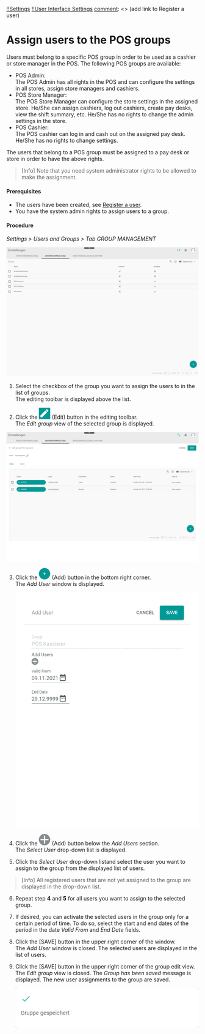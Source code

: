 [!!Settings](Settings)
[!!User Interface Settings](../../Settings/UserInterface/00_UserInterface.md)
[comment]: <> (add link to Register a user)


# Assign users to the POS groups

Users must belong to a specific POS group in order to be used as a cashier or store manager in the POS.
The following POS groups are available:
- POS Admin:  
  The POS Admin has all rights in the POS and can configure the settings in all stores, assign store managers and cashiers.
- POS Store Manager:   
  The POS Store Manager can configure the store settings in the assigned store. He/She can assign cashiers, log out cashiers, create pay desks, view the shift summary, etc. He/She has no rights to change the admin settings in the store.
- POS Cashier:   
  The POS cashier can log in and cash out on the assigned pay desk. He/She has no rights to change settings.

The users that belong to a POS group must be assigned to a pay desk or store in order to have the above rights.

> [Info]  Note that you need system administrator rights to be allowed to make the assignment.  

[comment]: <> (The following How-To Guide is not specific for POS and may be reused)

#### Prerequisites

- The users have been created, see [Register a user](to_be_completed).
- You have the system admin rights to assign users to a group.

#### Procedure

*Settings > Users and Groups > Tab GROUP MANAGEMENT*

  ![Group management](../../Assets/Screenshots/Settings/UsersGroups/GroupManagement/GroupManagement.png "[Group management]")

1. Select the checkbox of the group you want to assign the users to in the list of groups.   
  The editing toolbar is displayed above the list.

2. Click the ![Icon Edit](../../Assets/Icons/Edit01.png "[Icon Edit]") (Edit) button in the editing toolbar.   
  The *Edit group* view of the selected group is displayed.

  ![Edit group](../../Assets/Screenshots/Settings/UsersGroups/GroupManagement/EditGroup.png "[Edit group]")

3. Click the ![Add](../../Assets/Icons/Plus01.png "[Add]") (Add) button in the bottom right corner.   
    The *Add User* window is displayed.

    ![Add User](../../Assets/Screenshots/Settings/UsersGroups/GroupManagement/AddUser.png "[Add User]")

4. Click the ![Add](../../Assets/Icons/Plus05.png "[Add]") (Add) button below the *Add Users* section.   
  The *Select User* drop-down list is displayed.

5. Click the *Select User* drop-down listand select the user you want to assign to the group from the displayed list of users.

  > [Info]  All registered users that are not yet assigned to the group are displayed in the drop-down list.  

6. Repeat step **4** and **5** for all users you want to assign to the selected group.

7. If desired, you can activate the selected users in the group only for a certain period of time. To do so, select the start and end dates of the period in the date *Valid From* and *End Date* fields.

8. Click the [SAVE] button in the upper right corner of the window.   
  The *Add User* window is closed. The selected users are displayed in the list of users.

9. Click the [SAVE] button in the upper right corner of the group edit view.   
  The *Edit group* view is closed. The *Group has been saved* message is displayed. The new user assignments to the group are saved.

    ![Group saved](../../Assets/Screenshots/Settings/UsersGroups/GroupManagement/GroupSaved.png "[Group saved]")
